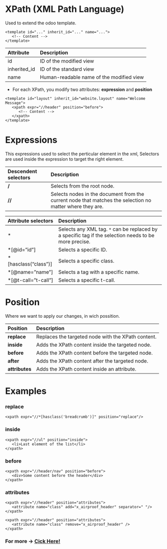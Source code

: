 # XPath (XML Path Language)
  Used to extend the odoo template.
  
```
<template id="..." inherit_id="..." name="...">
   <!-- Content -->
</template>
```
| Attribute | Description|
|:----------|:-----------|
|id | ID of the modified view|
|inherited_id | ID of the standard view|
| name | Human-readable name of the modified view |

 - For each XPath, you modify two attributes: **expression** and **position**

```
<template id="layout" inherit_id="website.layout" name="Welcome Message">
   <xpath expr="//header" position="before">
      <!-- Content -->
   </xpath>
</template>
```

# Expressions

This expressions used to select the perticular element in the xml,
Selectors are used inside the expression to target the right element.

| Descendent selectors | Description |
|:---------------------|:------------|
| **/**                | Selects from the root node.|
| **//**               | Selects nodes in the document from the current node that matches the selection no matter where they are. |


|Attribute selectors | Description |
|:-------------------|:------------|
|*                   |Selects any XML tag. ```*``` can be replaced by a specific tag if the selection needs to be more precise.|
|*[@id=”id”]         |Selects a specific ID.|
|*[hasclass(“class”)]| Selects a specific class. |
|*[@name=”name”]     | Selects a tag with a specific name. |
|*[@t-call=”t-call”] | Selects a specific t-call. |z

# Position
   Where we want to apply our changes, in wich possition.

|Position|Description|
|:-------|:----------|
|**replace** | Replaces the targeted node with the XPath content. |
|**inside** | Adds the XPath content inside the targeted node. |
|**before** | Adds the XPath content before the targeted node. |
|**after** | Adds the XPath content after the targeted node. |
|**attributes** | Adds the XPath content inside an attribute. |

# Examples

### replace
```
<xpath expr="//*[hasclass('breadcrumb')]" position="replace"/>
```
### inside
```
<xpath expr="//ul" position="inside">
   <li>Last element of the list</li>
</xpath>
```

### before 
```
<xpath expr="//header/nav" position="before">
   <div>Some content before the header</div>
</xpath>
```
### attributes
```
<xpath expr="//header" position="attributes">
   <attribute name="class" add="x_airproof_header" separator=" "/>
</xpath>
```
```
<xpath expr="//header" position="attributes">
   <attribute name="class" remove="x_airproof_header" />
</xpath>
```

### For more -> [Cick Here!](https://devhints.io/xpath)
